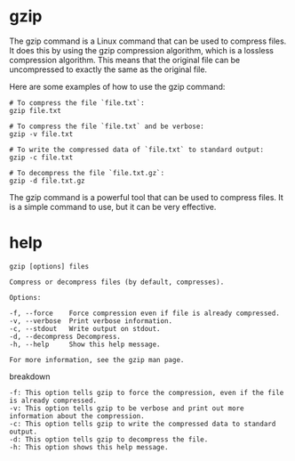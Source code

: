 # gzip 

The gzip command is a Linux command that can be used to compress files. It does this by using the gzip compression algorithm, which is a lossless compression algorithm. This means that the original file can be uncompressed to exactly the same as the original file.

Here are some examples of how to use the gzip command:

```
# To compress the file `file.txt`:
gzip file.txt

# To compress the file `file.txt` and be verbose:
gzip -v file.txt

# To write the compressed data of `file.txt` to standard output:
gzip -c file.txt

# To decompress the file `file.txt.gz`:
gzip -d file.txt.gz
```

The gzip command is a powerful tool that can be used to compress files. It is a simple command to use, but it can be very effective.

# help 

```
gzip [options] files

Compress or decompress files (by default, compresses).

Options:

-f, --force    Force compression even if file is already compressed.
-v, --verbose  Print verbose information.
-c, --stdout   Write output on stdout.
-d, --decompress Decompress.
-h, --help     Show this help message.

For more information, see the gzip man page.
```

breakdown

```
-f: This option tells gzip to force the compression, even if the file is already compressed.
-v: This option tells gzip to be verbose and print out more information about the compression.
-c: This option tells gzip to write the compressed data to standard output.
-d: This option tells gzip to decompress the file.
-h: This option shows this help message.
```
